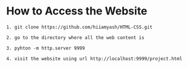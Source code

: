 <h1>How to Access the Website</h1>


```
1. git clone https://github.com/hiiamyash/HTML-CSS.git

2. go to the directory where all the web content is

3. pyhton -m http.server 9999

4. visit the website using url http://localhost:9999/project.html
```
